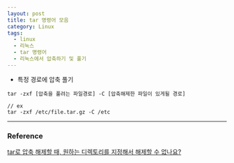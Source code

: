 ```yaml
---
layout: post
title: tar 명령어 모음
category: Linux
tags:
  - linux
  - 리눅스
  - tar 명령어
  - 리눅스에서 압축하기 및 풀기
---
```






- 특정 경로에 압축 풀기

```
tar -zxf [압축을 풀려는 파일경로] -C [압축해제한 파일이 있게될 경로]

// ex
tar -zxf /etc/file.tar.gz -C /etc
```



---

### Reference

[tar로 압축 해제할 때, 원하는 디렉토리를 지정해서 해제할 수 없나요?](https://kldp.org/node/122005)

